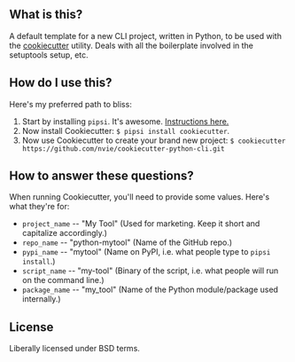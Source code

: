 ## What is this?

A default template for a new CLI project, written in Python, to be used
with the [cookiecutter](https://cookiecutter.readthedocs.io) utility. 
Deals with all the boilerplate involved in the setuptools setup, etc.


## How do I use this?

Here's my preferred path to bliss:

1. Start by installing `pipsi`.  It's awesome.
   [Instructions here.](https://github.com/mitsuhiko/pipsi#readme)
2. Now install Cookiecutter:
   `$ pipsi install cookiecutter`.
3. Now use Cookiecutter to create your brand new project:
   `$ cookiecutter https://github.com/nvie/cookiecutter-python-cli.git`


## How to answer these questions?

When running Cookiecutter, you'll need to provide some values.
Here's what they're for:

* `project_name` -- "My Tool"   (Used for marketing.  Keep it short and capitalize accordingly.)
* `repo_name` -- "python-mytool"  (Name of the GitHub repo.)
* `pypi_name` -- "mytool"   (Name on PyPI, i.e. what people type to `pipsi install`.)
* `script_name` -- "my-tool"  (Binary of the script, i.e. what people will run on the command line.)
* `package_name` -- "my_tool"  (Name of the Python module/package used internally.)


## License

Liberally licensed under BSD terms.
